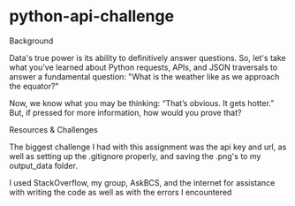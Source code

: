# python-api-challenge
Background


Data's true power is its ability to definitively answer questions. So, let's take what you've learned about Python requests, APIs, and JSON traversals to answer a fundamental question: "What is the weather like as we approach the equator?"

Now, we know what you may be thinking: “That’s obvious. It gets hotter.” But, if pressed for more information, how would you prove that?

Resources & Challenges

The biggest challenge I had with this assignment was the api key and url, as well as setting up the .gitignore properly, and saving the .png's to my output_data folder.

I used StackOverflow, my group, AskBCS, and the internet for assistance with writing the code as well as with the errors I encountered
